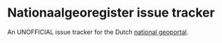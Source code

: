Nationaalgeoregister issue tracker
==================================

An UNOFFICIAL issue tracker for the Dutch [national geoportal](http://www.nationaalgeoregister.nl).
